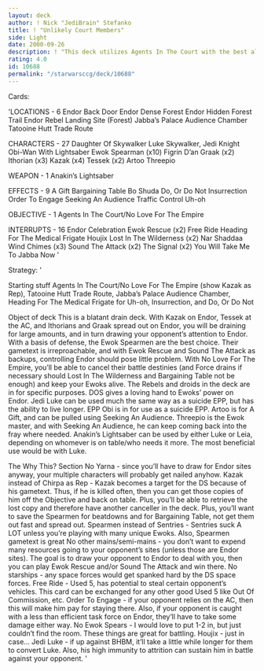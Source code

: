 ```yaml
---
layout: deck
author: ! Nick "JediBrain" Stefanko
title: ! "Unlikely Court Members"
side: Light
date: 2000-09-26
description: ! "This deck utilizes Agents In The Court with the best aliens: Ewoks."
rating: 4.0
id: 10688
permalink: "/starwarsccg/deck/10688"
---
```

Cards: 

'LOCATIONS - 6
Endor Back Door
Endor Dense Forest
Endor Hidden Forest Trail
Endor Rebel Landing Site (Forest)
Jabba’s Palace Audience Chamber
Tatooine Hutt Trade Route

CHARACTERS - 27
Daughter Of Skywalker
Luke Skywalker, Jedi Knight
Obi-Wan With Lightsaber
Ewok Spearman (x10)
Figrin D’an
Graak (x2)
Ithorian (x3)
Kazak (x4)
Tessek (x2)
Artoo
Threepio

WEAPON - 1
Anakin’s Lightsaber

EFFECTS - 9
A Gift
Bargaining Table
Bo Shuda
Do, Or Do Not
Insurrection
Order To Engage
Seeking An Audience
Traffic Control
Uh-oh

OBJECTIVE - 1
Agents In The Court/No Love For The Empire

INTERRUPTS - 16
Endor Celebration
Ewok Rescue (x2)
Free Ride
Heading For The Medical Frigate
Houjix
Lost In The Wilderness (x2)
Nar Shaddaa Wind Chimes (x3)
Sound The Attack (x2)
The Signal (x2)
You Will Take Me To Jabba Now
'

Strategy: '

Starting stuff
Agents In The Court/No Love For The Empire (show Kazak as Rep), Tatooine Hutt Trade Route, Jabba’s Palace Audience Chamber, Heading For The Medical Frigate for Uh-oh, Insurrection, and Do, Or Do Not

Object of deck
This is a blatant drain deck.  With Kazak on Endor, Tessek at the AC, and Ithorians and Graak spread out on Endor, you will be draining for large amounts, and in turn drawing your opponent’s attention to Endor.
With a basis of defense, the Ewok Spearmen are the best choice.  Their gametext is irreproachable, and with Ewok Rescue and Sound The Attack as backups, controlling Endor should pose little problem.	With No Love For The Empire, you’ll be able to cancel their battle destinies (and Force drains if necessary should Lost In The Wilderness and Bargaining Table not be enough) and keep your Ewoks alive.
The Rebels and droids in the deck are in for specific purposes.  DOS gives a loving hand to Ewoks’ power on Endor.  Jedi Luke can be used much the same way as a suicide EPP, but has the ability to live longer.	EPP Obi is in for use as a suicide EPP.  Artoo is for A Gift, and can be pulled using Seeking An Audience.  Threepio is the Ewok master, and with Seeking An Audience, he can keep coming back into the fray where needed.
Anakin’s Lightsaber can be used by either Luke or Leia, depending on whomever is on table/who needs it more.  The most beneficial use would be with Luke.

The Why This? Section
No Yarna - since you’ll have to draw for Endor sites anyway, your multiple characters will probably get nailed anyhow.
Kazak instead of Chirpa as Rep - Kazak becomes a target for the DS because of his gametext.  Thus, if he is killed often, then you can get those copies of him off the Objective and back on table.  Plus, you’ll be able to retrieve the lost copy and therefore have another canceller in the deck.  Plus, you’ll want to save the Spearmen for beatdowns and for Bargaining Table, not get them out fast and spread out.
Spearmen instead of Sentries - Sentries suck A LOT unless you’re playing with many unique Ewoks.  Also, Spearmen gametext is great
No other mains/semi-mains - you don’t want to expend many resources going to your opponent’s sites (unless those are Endor sites).  The goal is to draw your opponent to Endor to deal with you, then you can play Ewok Rescue and/or Sound The Attack and win there.
No starships - any space forces would get spanked hard by the DS space forces.
Free Ride - Used 5, has potential to steal certain opponent’s vehicles.  This card can be exchanged for any other good Used 5 like Out Of Commission, etc.
Order To Engage - if your opponent relies on the AC, then this will make him pay for staying there.  Also, if your opponent is caught with a less than efficient task force on Endor, they’ll have to take some damage either way.
No Ewok Spears - I would love to put 1-2 in, but just couldn’t find the room.  These things are great for battling.
Houjix - just in case...
Jedi Luke - if up against BHBM, it’ll take a little while longer for them to convert Luke.  Also, his high immunity to attrition can sustain him in battle against your opponent.
'
